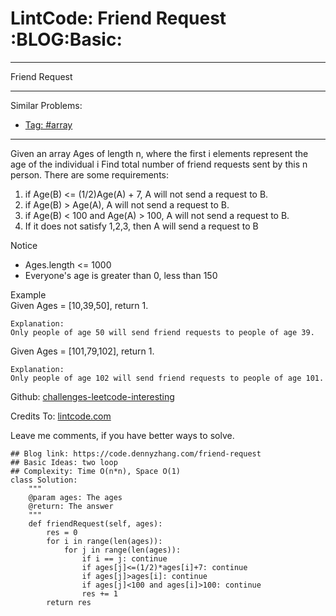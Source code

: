 # LintCode: Friend Request     :BLOG:Basic:


---

Friend Request  

---

Similar Problems:  
-   [Tag: #array](https://code.dennyzhang.com/tag/array)

---

Given an array Ages of length n, where the first i elements represent the age of the individual i Find total number of friend requests sent by this n person. There are some requirements:  
1.  if Age(B) <= (1/2)Age(A) + 7, A will not send a request to B.
2.  if Age(B) > Age(A), A will not send a request to B.
3.  if Age(B) < 100 and Age(A) > 100, A will not send a request to B.
4.  If it does not satisfy 1,2,3, then A will send a request to B

Notice  
-   Ages.length <= 1000
-   Everyone's age is greater than 0, less than 150

Example  
Given Ages = [10,39,50], return 1.  

    Explanation:
    Only people of age 50 will send friend requests to people of age 39.

Given Ages = [101,79,102], return 1.  

    Explanation:
    Only people of age 102 will send friend requests to people of age 101.

Github: [challenges-leetcode-interesting](https://github.com/DennyZhang/challenges-leetcode-interesting/tree/master/friend-request)  

Credits To: [lintcode.com](http://www.lintcode.com/en/problem/friend-request/)  

Leave me comments, if you have better ways to solve.  

    ## Blog link: https://code.dennyzhang.com/friend-request
    ## Basic Ideas: two loop
    ## Complexity: Time O(n*n), Space O(1)
    class Solution:
        """
        @param ages: The ages
        @return: The answer
        """
        def friendRequest(self, ages):
            res = 0
            for i in range(len(ages)):
                for j in range(len(ages)):
                    if i == j: continue
                    if ages[j]<=(1/2)*ages[i]+7: continue
                    if ages[j]>ages[i]: continue
                    if ages[j]<100 and ages[i]>100: continue
                    res += 1
            return res